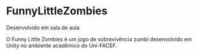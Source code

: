 # FunnyLittleZombies
 Desenvolvido em sala de aula
 
O Funny Little Zombies é um jogo de sobrevivência zumbi desenvolvido em Unity no ambiente acadêmico do Uni-FACEF.
